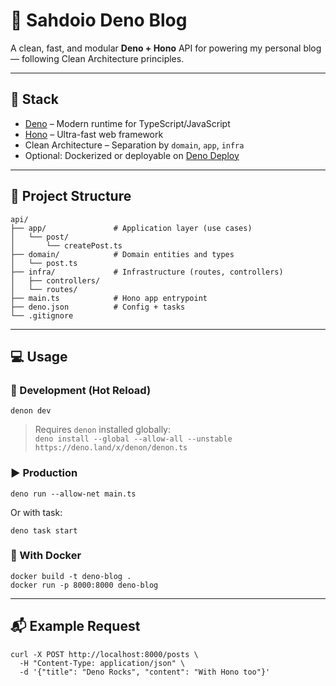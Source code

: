 # 🦕 Sahdoio Deno Blog

A clean, fast, and modular **Deno + Hono** API for powering my personal blog — following Clean Architecture principles.

---

## 🚀 Stack

- [Deno](https://deno.land) – Modern runtime for TypeScript/JavaScript  
- [Hono](https://hono.dev) – Ultra-fast web framework  
- Clean Architecture – Separation by `domain`, `app`, `infra`  
- Optional: Dockerized or deployable on [Deno Deploy](https://deno.com/deploy)  

---

## 📁 Project Structure

```
api/
├── app/               # Application layer (use cases)
│   └── post/
│       └── createPost.ts
├── domain/            # Domain entities and types
│   └── post.ts
├── infra/             # Infrastructure (routes, controllers)
│   ├── controllers/
│   └── routes/
├── main.ts            # Hono app entrypoint
├── deno.json          # Config + tasks
└── .gitignore
```

---

## 💻 Usage

### 🧪 Development (Hot Reload)

```
denon dev
```

> Requires `denon` installed globally:  
> `deno install --global --allow-all --unstable https://deno.land/x/denon/denon.ts`

### ▶ Production

```
deno run --allow-net main.ts
```

Or with task:

```
deno task start
```

### 🐳 With Docker

```
docker build -t deno-blog .
docker run -p 8000:8000 deno-blog
```

---

## 📬 Example Request

```
curl -X POST http://localhost:8000/posts \
  -H "Content-Type: application/json" \
  -d '{"title": "Deno Rocks", "content": "With Hono too"}'
```





